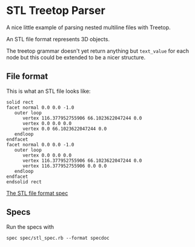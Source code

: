 STL Treetop Parser
==================

A nice little example of parsing nested multiline files with Treetop.

An STL file format represents 3D objects.

The treetop grammar doesn't yet return anything but `text_value` for each node but this could be extended to be a nicer structure.

File format
-----------

This is what an STL file looks like:

    solid rect
    facet normal 0.0 0.0 -1.0
       outer loop
          vertex 116.377952755906 66.1023622047244 0.0
          vertex 0.0 0.0 0.0
          vertex 0.0 66.1023622047244 0.0
       endloop
    endfacet
    facet normal 0.0 0.0 -1.0
       outer loop
          vertex 0.0 0.0 0.0
          vertex 116.377952755906 66.1023622047244 0.0
          vertex 116.377952755906 0.0 0.0
       endloop
    endfacet
    endsolid rect

[The STL file format spec](http://en.wikipedia.org/wiki/STL_%28file_format%29)

Specs
-----

Run the specs with

    spec spec/stl_spec.rb --format specdoc